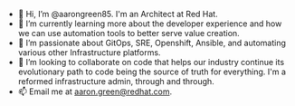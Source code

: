- 👋 Hi, I’m @aarongreen85. I'm an Architect at Red Hat.
- 🌱 I’m currently learning more about the developer experience and how we can use automation tools to better serve value creation.
- 💞️ I’m passionate about GitOps, SRE, Openshift, Ansible, and automating various other Infrastructure platforms.
- 👀 I’m looking to collaborate on code that helps our industry continue its evolutionary path to code being the source of truth for everything. I'm a reformed infrastructure admin, through and through.
- 📫 Email me at aaron.green@redhat.com.

<!---
aarongreen85/aarongreen85 is a ✨ special ✨ repository because its `README.md` (this file) appears on your GitHub profile.
You can click the Preview link to take a look at your changes.
--->
